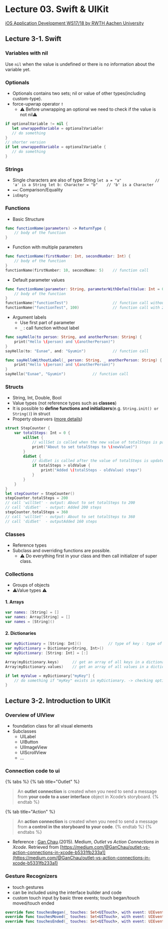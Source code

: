 # Lecture 03. Swift & UIKit

 [iOS Application Development WS17/18 by RWTH Aachen University](https://itunes.apple.com/jm/course/ios-application-development-ws17-18/id1288558355)

## Lecture 3-1. Swift

### Variables with nil

Use `nil` when the value is undefined or there is no information about the variable yet.

### Optionals

* Optionals contains two sets; nil or value of other types\(including custom-type\).
* force-upwrap operator **`!`**
  * ⚠ Before unwrapping an optional we need to check if the value is not nil⚠

```swift
if optionalVariable != nil { 
   let unwrappedVariable = optionalVariable!
   // do something
} 
// shorter version
if let unwrappedVariable = optionalVariable {
   // do something
}
```

### Strings

* Single characters are also of type String `let a = "a"               // 'a' is a String let b: Character = "b"    // 'b' is a Character`
* `==`: Comparison/Equality
* `isEmpty`

### Functions

* Basic Structure

```swift
func functionName(parameters) -> ReturnType {
    // body of the function
}
```

* Function with multiple parameters 

```swift
func functionName(firstNumber: Int, secondNumber: Int) {
    // body of the function
}
functionName(firstNumber: 10, secondName: 5)    // function call
```

* Default parameter values

```swift
func functionName(parameter: String, parameterWithDefaultValue: Int = 0) {
    // body of the function
}
functionName("functionTest")                    // function call without 2. param.
functionName("functionTest", 100)               // function call with 2. param.
```

* Argument labels
  * Use first part of parameter
  * `_` :  call function without label

```swift
func sayHello(to person: String, and anotherPerson: String) {
    print("Hello \(person) and \(anotherPerson)")
}
sayHello(to: "Eunae", and: "Gyumin")            // function call

func sayHelloWithoutLabel(_ person: String, _ anotherPerson: String) {
    print("Hello \(person) and \(anotherPerson)")
}
sayHello("Eunae", "Gyumin")            // function call
```

### Structs

* String, Int, Double, Bool
* Value types \(not reference types such as **classes**\)
* It is possible to **define functions and initializers**\(e.g. `String.init() or String()`\) in struct
* Property observers \([more details](https://docs.swift.org/swift-book/LanguageGuide/Properties.html#ID262)\)

```swift
struct StepCounter {
    var totalSteps: Int = 0 {
        willSet {
            // willSet is called when the new value of totalSteps is passed.
            print("About to set totalSteps to \(newValue)")
        }
        didSet {
            // didSet is called after the value of totalSteps is updated.
            if totalSteps > oldValue {
                print("Added \(totalSteps - oldValue) steps")
            }
        }
    }
}
let stepCounter = StepCounter()
stepCounter.totalSteps = 200
// call 'willSet' - output: About to set totalSteps to 200
// call 'didSet'  - output: Added 200 steps
stepCounter.totalSteps = 360
// call 'willSet' - output: About to set totalSteps to 360
// call 'didSet'  - outputAdded 160 steps
```

### Classes

* Reference types
* Subclass and overriding functions are possible.
  * ⚠ Do everything first in your class and then call initializer of super class.

### Collections

* Groups of objects
* ⚠Value types ⚠

#### 1. Arrays

```swift
var names: [String] = []
var names: Array[String] = []
var names = [String]()
```

#### 2. Dictionaries

```swift
var myDictionary = [String: Int]()            // type of key : type of value
var myDictionary = Dictionary<String, Int>()
var myDictionary: [String: Int] = [:]

Array(myDictionary.keys)      // get an array of all keys in a dictionary
Array(myDictionary.values)    // get an array of all values in a dictionary

if let myValue = myDictionary["myKey"] {
    // do something if "myKey" exists in myDictionary. -> checking optionals
}
```

## Lecture 3-2. Introduction to UIKit

### Overview of UIView

* foundation class for all visual elements
* Subclasses
  * UILabel
  * UIButton
  * UIImageView
  * UIScrollView 
  * ...

### Connection code to ui

{% tabs %}
{% tab title="Outlet" %}
> An **outlet connection** is created when you need to send a message from **your code to a user interface** object in Xcode’s storyboard.
{% endtab %}

{% tab title="Action" %}
> An **action connection** is created when you need to send a message from **a control in the storyboard to your code**.
{% endtab %}
{% endtabs %}

* Reference : [Gan Chau](https://medium.com/@GanChau?source=post_page-----b5331fb233a1----------------------).\(2015\). Medium, _Outlet vs Action Connections in Xcode_. Retrieved from [https://medium.com/@GanChau/outlet-vs-action-connections-in-xcode-b5331fb233a1](https://medium.com/@GanChau/outlet-vs-action-connections-in-xcode-b5331fb233a1)

### Gesture Recognizers

* touch gestures
* can be included using the interface builder and code
* custom touch input by basic three events; touch began/touch moved/touch ended

```swift
override func touchesBegan(_ touches: Set<UITouch>, with event: UIEvent?) { }
override func touchesMoved(_ touches: Set<UITouch>, with event: UIEvent?) { }
override func touchesEnded(_ touches: Set<UITouch>, with event: UIEvent?) { }
```


